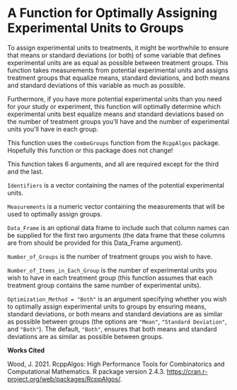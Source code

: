 
# A Function for Optimally Assigning Experimental Units to Groups

To assign experimental units to treatments, it might be worthwhile to ensure that means or standard deviations (or both) of some variable that defines experimental units are as equal as possible between treatment groups. This function takes measurements from potential experimental units and assigns treatment groups that equalize means, standard deviations, and both means and standard deviations of this variable as much as possible.

Furthermore, if you have more potential experimental units than you need for your study or experiment, this function will optimally determine which experimental units best equalize means and standard deviations based on the number of treatment groups you'll have and the number of experimental units you'll have in each group.

This function uses the `comboGroups` function from the `RcppAlgos` package. Hopefully this function or this package does not change!

This function takes 6 arguments, and all are required except for the third and the last.

`Identifiers` is a vector containing the names of the potential experimental units.

`Measurements` is a numeric vector containing the measurements that will be used to optimally assign groups.

`Data_Frame` is an optional data frame to include such that column names can be supplied for the first two arguments (the data frame that these columns are from should be provided for this Data_Frame argument).

`Number_of_Groups` is the number of treatment groups you wish to have.

`Number_of_Items_in_Each_Group` is the number of experimental units you wish to have in each treatment group (this function assumes that each treatment group contains the same number of experimental units).

`Optimization_Method = "Both"` is an argument specifying whether you wish to optimally assign experimental units to groups by ensuring means, standard deviations, or both means and standard deviations are as similar as possible between groups (the options are `"Mean"`, `"Standard Deviation"`, and `"Both"`). The default, `"Both"`, ensures that both means and standard deviations are as similar as possible between groups.

<b>Works Cited</b>

Wood, J. 2021. RcppAlgos: High Performance Tools for Combinatorics and Computational Mathematics. R package version 2.4.3. <https://cran.r-project.org/web/packages/RcppAlgos/>.
